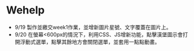 # Wehelp
<ul>
  <li>9/19 製作並繳交week1作業，並增新圖片星號、文字覆蓋在圖片上。</li>
  <li>9/20 在螢幕<600px的情況下，利用CSS、JS增新功能，點擊漢堡圖示會打開浮動式選單，點擊其餘地方會關閉選單，並套用一點點動畫。</li>
</ul>

